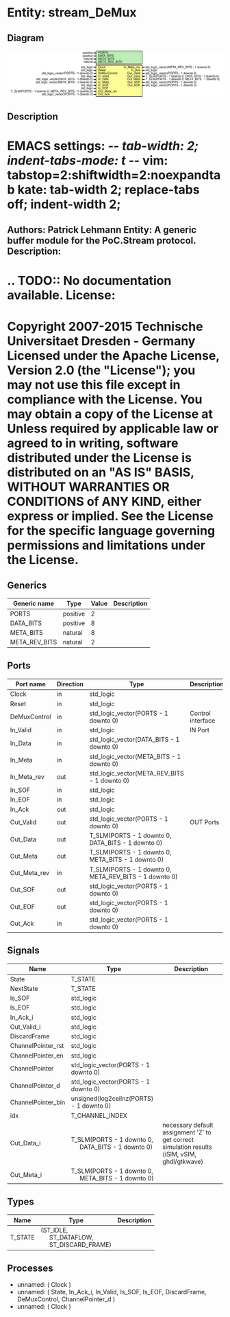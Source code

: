 # Entity: stream_DeMux

## Diagram

![Diagram](stream_DeMux.svg "Diagram")
## Description

EMACS settings: -*-  tab-width: 2; indent-tabs-mode: t -*-
vim: tabstop=2:shiftwidth=2:noexpandtab
kate: tab-width 2; replace-tabs off; indent-width 2;
=============================================================================
Authors:				 	Patrick Lehmann
Entity:				 	A generic buffer module for the PoC.Stream protocol.
Description:
-------------------------------------
.. TODO:: No documentation available.
License:
=============================================================================
Copyright 2007-2015 Technische Universitaet Dresden - Germany
Licensed under the Apache License, Version 2.0 (the "License");
you may not use this file except in compliance with the License.
You may obtain a copy of the License at
Unless required by applicable law or agreed to in writing, software
distributed under the License is distributed on an "AS IS" BASIS,
WITHOUT WARRANTIES OR CONDITIONS of ANY KIND, either express or implied.
See the License for the specific language governing permissions and
limitations under the License.
=============================================================================
## Generics

| Generic name  | Type     | Value | Description |
| ------------- | -------- | ----- | ----------- |
| PORTS         | positive | 2     |             |
| DATA_BITS     | positive | 8     |             |
| META_BITS     | natural  | 8     |             |
| META_REV_BITS | natural  | 2     |             |
## Ports

| Port name    | Direction | Type                                                  | Description       |
| ------------ | --------- | ----------------------------------------------------- | ----------------- |
| Clock        | in        | std_logic                                             |                   |
| Reset        | in        | std_logic                                             |                   |
| DeMuxControl | in        | std_logic_vector(PORTS - 1 downto 0)                  | Control interface |
| In_Valid     | in        | std_logic                                             | IN Port           |
| In_Data      | in        | std_logic_vector(DATA_BITS - 1 downto 0)              |                   |
| In_Meta      | in        | std_logic_vector(META_BITS - 1 downto 0)              |                   |
| In_Meta_rev  | out       | std_logic_vector(META_REV_BITS - 1 downto 0)          |                   |
| In_SOF       | in        | std_logic                                             |                   |
| In_EOF       | in        | std_logic                                             |                   |
| In_Ack       | out       | std_logic                                             |                   |
| Out_Valid    | out       | std_logic_vector(PORTS - 1 downto 0)                  | OUT Ports         |
| Out_Data     | out       | T_SLM(PORTS - 1 downto 0, DATA_BITS - 1 downto 0)     |                   |
| Out_Meta     | out       | T_SLM(PORTS - 1 downto 0, META_BITS - 1 downto 0)     |                   |
| Out_Meta_rev | in        | T_SLM(PORTS - 1 downto 0, META_REV_BITS - 1 downto 0) |                   |
| Out_SOF      | out       | std_logic_vector(PORTS - 1 downto 0)                  |                   |
| Out_EOF      | out       | std_logic_vector(PORTS - 1 downto 0)                  |                   |
| Out_Ack      | in        | std_logic_vector(PORTS - 1 downto 0)                  |                   |
## Signals

| Name               | Type                                                                                  | Description                                                                                   |
| ------------------ | ------------------------------------------------------------------------------------- | --------------------------------------------------------------------------------------------- |
| State              | T_STATE                                                                               |                                                                                               |
| NextState          | T_STATE                                                                               |                                                                                               |
| Is_SOF             | std_logic                                                                             |                                                                                               |
| Is_EOF             | std_logic                                                                             |                                                                                               |
| In_Ack_i           | std_logic                                                                             |                                                                                               |
| Out_Valid_i        | std_logic                                                                             |                                                                                               |
| DiscardFrame       | std_logic                                                                             |                                                                                               |
| ChannelPointer_rst | std_logic                                                                             |                                                                                               |
| ChannelPointer_en  | std_logic                                                                             |                                                                                               |
| ChannelPointer     | std_logic_vector(PORTS - 1 downto 0)                                                  |                                                                                               |
| ChannelPointer_d   | std_logic_vector(PORTS - 1 downto 0)                                                  |                                                                                               |
| ChannelPointer_bin | unsigned(log2ceilnz(PORTS) - 1 downto 0)                                              |                                                                                               |
| idx                | T_CHANNEL_INDEX                                                                       |                                                                                               |
| Out_Data_i         | T_SLM(PORTS - 1 downto 0,<br><span style="padding-left:20px"> DATA_BITS - 1 downto 0) | necessary default assignment 'Z' to get correct simulation results (iSIM, vSIM, ghdl/gtkwave) |
| Out_Meta_i         | T_SLM(PORTS - 1 downto 0,<br><span style="padding-left:20px"> META_BITS - 1 downto 0) |                                                                                               |
## Types

| Name    | Type                                                                                                              | Description |
| ------- | ----------------------------------------------------------------------------------------------------------------- | ----------- |
| T_STATE | (ST_IDLE,<br><span style="padding-left:20px"> ST_DATAFLOW,<br><span style="padding-left:20px"> ST_DISCARD_FRAME)  |             |
## Processes
- unnamed: ( Clock )
- unnamed: ( State, In_Ack_i, In_Valid, Is_SOF, Is_EOF, DiscardFrame, DeMuxControl, ChannelPointer_d )
- unnamed: ( Clock )
